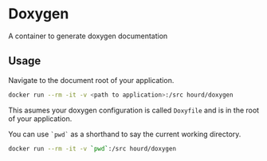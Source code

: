# Doxygen

A container to generate doxygen documentation

## Usage

Navigate to the document root of your application.

```bash
docker run --rm -it -v <path to application>:/src hourd/doxygen
```

This asumes your doxygen configuration is called ```Doxyfile``` and is in the root of your application.


You can use ``` `pwd` ``` as a shorthand to say the current working directory.

```bash
docker run --rm -it -v `pwd`:/src hourd/doxygen
```
